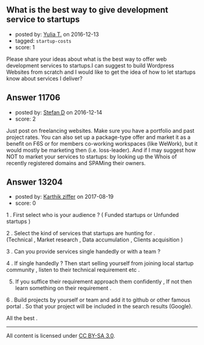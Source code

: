 ## What is the best way to give development service to startups

- posted by: [Yulia T.](https://stackexchange.com/users/9752346/yulia-t) on 2016-12-13
- tagged: `startup-costs`
- score: 1

Please share your ideas about what is the best way to offer web development services to startups.I can suggest to build Wordpress Websites from scratch and I would like to get the idea of how to let startups know about services I deliver?


## Answer 11706

- posted by: [Stefan D](https://stackexchange.com/users/1533420/stefan-d) on 2016-12-14
- score: 2

Just post on freelancing websites. Make sure you have a portfolio and past project rates. You can also set up a package-type offer and market it as a benefit on F6S or for members co-working workspaces (like WeWork), but it would mostly be marketing then (i.e. loss-leader). And if I may suggest how NOT to market your services to startups: by looking up the Whois of recently registered domains and SPAMing their owners.


## Answer 13204

- posted by: [Karthik ziffer](https://stackexchange.com/users/10075220/karthik-ziffer) on 2017-08-19
- score: 0

1 . First select who is your audience ? 
    ( Funded startups or Unfunded startups )

2 . Select the kind of services that startups are hunting for .                   
    (Technical , Market research , Data accumulation , Clients acquisition )

3 . Can you provide services single handedly or with a team ?       
                 
 4 . If single handedly ? Then start selling yourself from joining local startup 
     community , listen to their technical requirement etc .

 5.  If you suffice their requirement approach them confidently , If not then 
    learn something on their requirement .  

6 . Build projects by yourself or team and add it to github or other famous 
     portal . So that your project will be included in the search results 
     (Google).    

All the best .



---

All content is licensed under [CC BY-SA 3.0](https://creativecommons.org/licenses/by-sa/3.0/).
